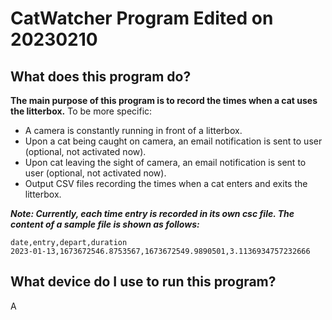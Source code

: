 # CatWatcher Program Edited on 20230210
## What does this program do?
**The main purpose of this program is to record the times when a cat uses the litterbox.** To be more specific:
- A camera is constantly running in front of a litterbox.
- Upon a cat being caught on camera, an email notification is sent to user (optional, not activated now).
- Upon cat leaving the sight of camera, an email notification is sent to user (optional, not activated now).
- Output CSV files recording the times when a cat enters and exits the litterbox.

***Note: Currently, each time entry is recorded in its own csc file. The content of a sample file is shown as follows:***
```
date,entry,depart,duration
2023-01-13,1673672546.8753567,1673672549.9890501,3.1136934757232666
```
## What device do I use to run this program?  
A 

